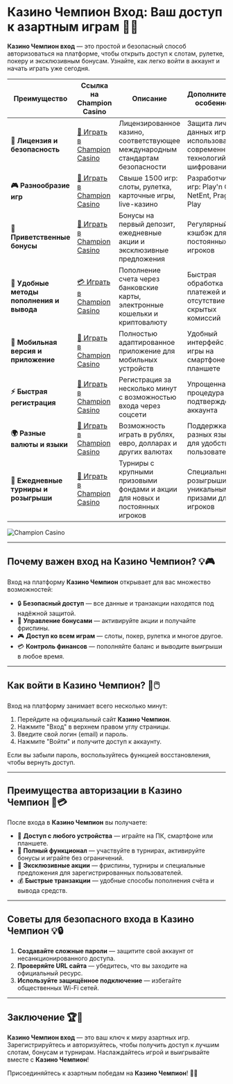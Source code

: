 # Казино Чемпион Вход: Ваш доступ к азартным играм 🎰🔑

**Казино Чемпион вход** — это простой и безопасный способ авторизоваться на платформе, чтобы открыть доступ к слотам, рулетке, покеру и эксклюзивным бонусам. Узнайте, как легко войти в аккаунт и начать играть уже сегодня.

| **Преимущество**                      | **Ссылка на Champion Casino**              | **Описание**                                       | **Дополнительные особенности**                     |
|----------------------------------------|--------------------------------------------|--------------------------------------------------|--------------------------------------------------|
| **🎰 Лицензия и безопасность**         | [💎 Играть в Champion Casino](https://temon-gter.cfd/go/lRq?p80412p304504pcc44t17455) | Лицензированное казино, соответствующее международным стандартам безопасности | Защита личных данных игроков с использованием современных технологий шифрования |
| **🎮 Разнообразие игр**                | [🎉 Играть в Champion Casino](https://temon-gter.cfd/go/lRq?p80412p304504pcc44t17455) | Свыше 1500 игр: слоты, рулетка, карточные игры, live-казино | Разработчики игр: Play'n GO, NetEnt, Pragmatic Play |
| **🎁 Приветственные бонусы**          | [🎯 Играть в Champion Casino](https://temon-gter.cfd/go/lRq?p80412p304504pcc44t17455) | Бонусы на первый депозит, ежедневные акции и эксклюзивные предложения | Регулярный кэшбэк для постоянных игроков |
| **💸 Удобные методы пополнения и вывода** | [💳 Играть в Champion Casino](https://temon-gter.cfd/go/lRq?p80412p304504pcc44t17455) | Пополнение счета через банковские карты, электронные кошельки и криптовалюту | Быстрая обработка платежей и отсутствие скрытых комиссий |
| **📱 Мобильная версия и приложение**   | [🚀 Играть в Champion Casino](https://temon-gter.cfd/go/lRq?p80412p304504pcc44t17455) | Полностью адаптированное приложение для мобильных устройств | Удобный интерфейс для игры на смартфоне или планшете |
| **⚡ Быстрая регистрация**             | [🔑 Играть в Champion Casino](https://temon-gter.cfd/go/lRq?p80412p304504pcc44t17455) | Регистрация за несколько минут с возможностью входа через соцсети | Упрощенная процедура подтверждения аккаунта |
| **🌍 Разные валюты и языки**           | [💸 Играть в Champion Casino](https://temon-gter.cfd/go/lRq?p80412p304504pcc44t17455) | Возможность играть в рублях, евро, долларах и других валютах | Поддержка разных языков для удобства пользователей |
| **🏅 Ежедневные турниры и розыгрыши**  | [🎲 Играть в Champion Casino](https://temon-gter.cfd/go/lRq?p80412p304504pcc44t17455) | Турниры с крупными призовыми фондами и акции для новых и постоянных игроков | Специальные розыгрыши с уникальными призами для VIP-игроков |

![Champion Casino](https://pik.org.ua/wp-content/uploads/2023/01/champion-casino01.png)

---

## Почему важен вход на Казино Чемпион? 💡🎮

Вход на платформу **Казино Чемпион** открывает для вас множество возможностей:

- 🔒 **Безопасный доступ** — все данные и транзакции находятся под надёжной защитой.
- 🎁 **Управление бонусами** — активируйте акции и получайте фриспины.
- 🎮 **Доступ ко всем играм** — слоты, покер, рулетка и многое другое.
- 💳 **Контроль финансов** — пополняйте баланс и выводите выигрыши в любое время.

---

## Как войти в Казино Чемпион? 🚀🖱️

Вход на платформу занимает всего несколько минут:

1. Перейдите на официальный сайт **Казино Чемпион**.
2. Нажмите "Вход" в верхнем правом углу страницы.
3. Введите свой логин (email) и пароль.
4. Нажмите "Войти" и получите доступ к аккаунту.

Если вы забыли пароль, воспользуйтесь функцией восстановления, чтобы вернуть доступ.

---

## Преимущества авторизации в Казино Чемпион 🌟💳

После входа в **Казино Чемпион** вы получаете:

- 📱 **Доступ с любого устройства** — играйте на ПК, смартфоне или планшете.
- 🎲 **Полный функционал** — участвуйте в турнирах, активируйте бонусы и играйте без ограничений.
- 🎁 **Эксклюзивные акции** — фриспины, турниры и специальные предложения для зарегистрированных пользователей.
- 💰 **Быстрые транзакции** — удобные способы пополнения счёта и вывода средств.

---

## Советы для безопасного входа в Казино Чемпион 💡🔒

1. **Создавайте сложные пароли** — защитите свой аккаунт от несанкционированного доступа.
2. **Проверяйте URL сайта** — убедитесь, что вы заходите на официальный ресурс.
3. **Используйте защищённое подключение** — избегайте общественных Wi-Fi сетей.

---

## Заключение 🏆🎉

**Казино Чемпион вход** — это ваш ключ к миру азартных игр. Зарегистрируйтесь и авторизуйтесь, чтобы получить доступ к лучшим слотам, бонусам и турнирам. Наслаждайтесь игрой и выигрывайте вместе с **Казино Чемпион**!

Присоединяйтесь к азартным победам на **Казино Чемпион**! 🎰🌟
